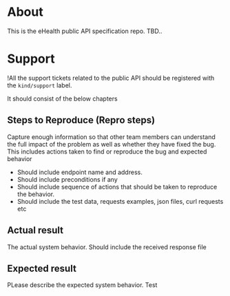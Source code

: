 # About
This is the eHealth public API specification repo.
TBD..

# Support
!All the support tickets related to the public API should be registered with the `kind/support` label.

It should consist of the below chapters

## Steps to Reproduce (Repro steps)
Capture enough information so that other team members can understand the full impact of the problem as well as whether they have fixed the bug. 
This includes actions taken to find or reproduce the bug and expected behavior
* Should include endpoint name and address.
* Should include preconditions if any
* Should include sequence of actions that should be taken to reproduce the behavior.
* Should include the test data, requests examples, json files, curl requests etc

## Actual result
The actual system behavior. 
Should include the received response file

## Expected result
PLease describe the expected system behavior.
Test
